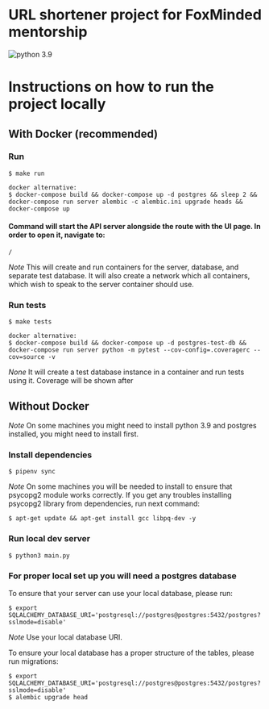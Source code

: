 # URL shortener project for FoxMinded mentorship

![python 3.9](https://img.shields.io/badge/python:-3.9-yellow.svg)

# Instructions on how to run the project locally

## With Docker (recommended)

### Run

    $ make run
    
    docker alternative:
    $ docker-compose build && docker-compose up -d postgres && sleep 2 && docker-compose run server alembic -c alembic.ini upgrade heads && docker-compose up
#### Command will start the API server alongside the route with the UI page. In order to open it, navigate to:

    /

_Note_ This will create and run containers for the server, database, and 
separate test database. It will also create a network which
all containers, which wish to speak to the server container should use.

### Run tests

    $ make tests

    docker alternative:
    $ docker-compose build && docker-compose up -d postgres-test-db && docker-compose run server python -m pytest --cov-config=.coveragerc --cov=source -v
_None_ It will create a test database instance in a container and run tests using it. Coverage will be shown after


## Without Docker

_Note_ On some machines you might need to install python 3.9 and 
postgres installed, you might need to install first.

### Install dependencies

    $ pipenv sync

_Note_ On some machines you will be needed to install to ensure that psycopg2 module works correctly.
If you get any troubles installing psycopg2 library from dependencies, run next command:

    $ apt-get update && apt-get install gcc libpq-dev -y

### Run local dev server
    
    $ python3 main.py

### For proper local set up you will need a postgres database
To ensure that your server can use your local database, please run:
    
    $ export SQLALCHEMY_DATABASE_URI='postgresql://postgres@postgres:5432/postgres?sslmode=disable'

_Note_ Use your local database URI.

To ensure your local database has a proper structure of the tables, please run migrations:
    
    $ export SQLALCHEMY_DATABASE_URI='postgresql://postgres@postgres:5432/postgres?sslmode=disable'
    $ alembic upgrade head


